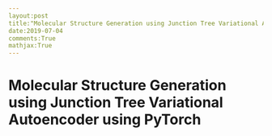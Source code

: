 ```yaml
---
layout:post
title:"Molecular Structure Generation using Junction Tree Variational Autoencoder using PyTorch"
date:2019-07-04
comments:True
mathjax:True
---
```

<h1>Molecular Structure Generation using Junction Tree Variational Autoencoder using PyTorch</h1>
